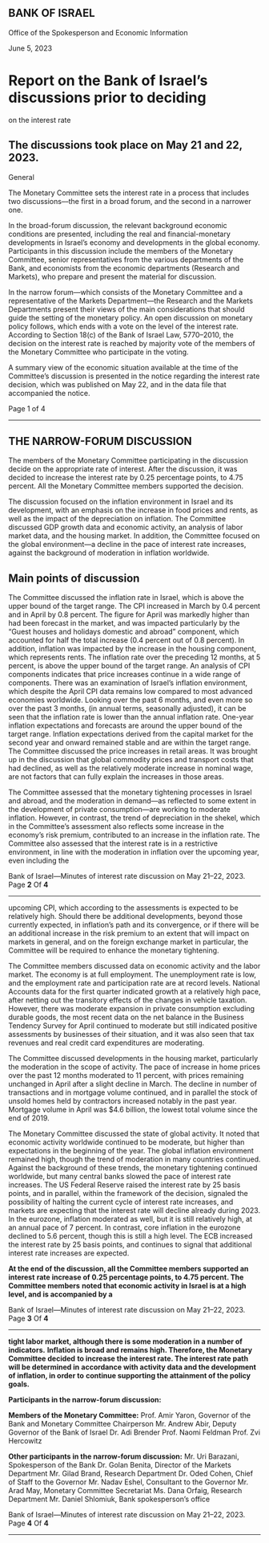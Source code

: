 ## BANK OF ISRAEL

Office of the Spokesperson and Economic Information

June 5, 2023

# Report on the Bank of Israel’s discussions prior to deciding
 on the interest rate

## The discussions took place on May 21 and 22, 2023.

 General

The Monetary Committee sets the interest rate in a process that includes two
discussions––the first in a broad forum, and the second in a narrower one.

In the broad-forum discussion, the relevant background economic conditions are
presented, including the real and financial-monetary developments in Israel’s economy
and developments in the global economy. Participants in this discussion include the
members of the Monetary Committee, senior representatives from the various
departments of the Bank, and economists from the economic departments (Research
and Markets), who prepare and present the material for discussion.

In the narrow forum—which consists of the Monetary Committee and a representative
of the Markets Department—the Research and the Markets Departments present their
views of the main considerations that should guide the setting of the monetary policy.
An open discussion on monetary policy follows, which ends with a vote on the level of
the interest rate. According to Section 18(c) of the Bank of Israel Law, 5770–2010, the
decision on the interest rate is reached by majority vote of the members of the Monetary
Committee who participate in the voting.

A summary view of the economic situation available at the time of the Committee’s
discussion is presented in the notice regarding the interest rate decision, which was
published on May 22, and in the data file that accompanied the notice.

Page 1 of 4


-----

## THE NARROW-FORUM DISCUSSION

The members of the Monetary Committee participating in the discussion decide on the
appropriate rate of interest. After the discussion, it was decided to increase the interest
rate by 0.25 percentage points, to 4.75 percent. All the Monetary Committee members
supported the decision.

The discussion focused on the inflation environment in Israel and its development, with
an emphasis on the increase in food prices and rents, as well as the impact of the
depreciation on inflation. The Committee discussed GDP growth data and economic
activity, an analysis of labor market data, and the housing market. In addition, the
Committee focused on the global environment—a decline in the pace of interest rate
increases, against the background of moderation in inflation worldwide.

## Main points of discussion
The Committee discussed the inflation rate in Israel, which is above the upper bound
of the target range. The CPI increased in March by 0.4 percent and in April by 0.8
percent. The figure for April was markedly higher than had been forecast in the market,
and was impacted particularly by the “Guest houses and holidays domestic and abroad”
component, which accounted for half the total increase (0.4 percent out of 0.8 percent).
In addition, inflation was impacted by the increase in the housing component, which
represents rents. The inflation rate over the preceding 12 months, at 5 percent, is above
the upper bound of the target range. An analysis of CPI components indicates that price
increases continue in a wide range of components. There was an examination of Israel’s
inflation environment, which despite the April CPI data remains low compared to most
advanced economies worldwide. Looking over the past 6 months, and even more so
over the past 3 months, (in annual terms, seasonally adjusted), it can be seen that the
inflation rate is lower than the annual inflation rate. One-year inflation expectations and
forecasts are around the upper bound of the target range. Inflation expectations derived
from the capital market for the second year and onward remained stable and are within
the target range. The Committee discussed the price increases in retail areas. It was
brought up in the discussion that global commodity prices and transport costs that had
declined, as well as the relatively moderate increase in nominal wage, are not factors
that can fully explain the increases in those areas.

The Committee assessed that the monetary tightening processes in Israel and abroad,
and the moderation in demand—as reflected to some extent in the development of
private consumption—are working to moderate inflation. However, in contrast, the
trend of depreciation in the shekel, which in the Committee’s assessment also reflects
some increase in the economy’s risk premium, contributed to an increase in the inflation
rate. The Committee also assessed that the interest rate is in a restrictive environment,
in line with the moderation in inflation over the upcoming year, even including the

Bank of Israel—Minutes of interest rate discussion on May 21–22, 2023. Page **2** Of **4**


-----

upcoming CPI, which according to the assessments is expected to be relatively high.
Should there be additional developments, beyond those currently expected, in
inflation’s path and its convergence, or if there will be an additional increase in the risk
premium to an extent that will impact on markets in general, and on the foreign
exchange market in particular, the Committee will be required to enhance the monetary
tightening.

The Committee members discussed data on economic activity and the labor market.
The economy is at full employment. The unemployment rate is low, and the
employment rate and participation rate are at record levels. National Accounts data for
the first quarter indicated growth at a relatively high pace, after netting out the transitory
effects of the changes in vehicle taxation. However, there was moderate expansion in
private consumption excluding durable goods, the most recent data on the net balance
in the Business Tendency Survey for April continued to moderate but still indicated
positive assessments by businesses of their situation, and it was also seen that tax
revenues and real credit card expenditures are moderating.

The Committee discussed developments in the housing market, particularly the
moderation in the scope of activity. The pace of increase in home prices over the past
12 months moderated to 11 percent, with prices remaining unchanged in April after a
slight decline in March. The decline in number of transactions and in mortgage volume
continued, and in parallel the stock of unsold homes held by contractors increased
notably in the past year. Mortgage volume in April was $4.6 billion, the lowest total
volume since the end of 2019.

The Monetary Committee discussed the state of global activity. It noted that economic
activity worldwide continued to be moderate, but higher than expectations in the
beginning of the year. The global inflation environment remained high, though the trend
of moderation in many countries continued. Against the background of these trends, the
monetary tightening continued worldwide, but many central banks slowed the pace of
interest rate increases. The US Federal Reserve raised the interest rate by 25 basis
points, and in parallel, within the framework of the decision, signaled the possibility of
halting the current cycle of interest rate increases, and markets are expecting that the
interest rate will decline already during 2023. In the eurozone, inflation moderated as
well, but it is still relatively high, at an annual pace of 7 percent. In contrast, core
inflation in the eurozone declined to 5.6 percent, though this is still a high level. The
ECB increased the interest rate by 25 basis points, and continues to signal that
additional interest rate increases are expected.

**At the end of the discussion, all the Committee members supported an interest**
**rate increase of 0.25 percentage points, to 4.75 percent. The Committee members**
**noted that economic activity in Israel is at a high level, and is accompanied by a**

Bank of Israel—Minutes of interest rate discussion on May 21–22, 2023. Page **3** Of **4**


-----

**tight labor market, although there is some moderation in a number of indicators.**
**Inflation is broad and remains high. Therefore, the Monetary Committee decided**
**to increase the interest rate. The interest rate path will be determined in**
**accordance with activity data and the development of inflation, in order to**
**continue supporting the attainment of the policy goals.**

**Participants in the narrow-forum discussion:**

**Members of the Monetary Committee:**
Prof. Amir Yaron, Governor of the Bank and Monetary Committee Chairperson
Mr. Andrew Abir, Deputy Governor of the Bank of Israel
Dr. Adi Brender
Prof. Naomi Feldman
Prof. Zvi Hercowitz

**Other participants in the narrow-forum discussion:**
Mr. Uri Barazani, Spokesperson of the Bank
Dr. Golan Benita, Director of the Markets Department
Mr. Gilad Brand, Research Department
Dr. Oded Cohen, Chief of Staff to the Governor
Mr. Nadav Eshel, Consultant to the Governor
Mr. Arad May, Monetary Committee Secretariat
Ms. Dana Orfaig, Research Department
Mr. Daniel Shlomiuk, Bank spokesperson’s office

Bank of Israel—Minutes of interest rate discussion on May 21–22, 2023. Page **4** Of **4**


-----

